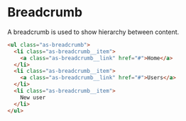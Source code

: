 # Breadcrumb

A breadcrumb is used to show hierarchy between content.

```html
<ul class="as-breadcrumb">
  <li class="as-breadcrumb__item">
    <a class="as-breadcrumb__link" href="#">Home</a>
  </li>
  <li class="as-breadcrumb__item">
    <a class="as-breadcrumb__link" href="#">Users</a>
  </li>
  <li class="as-breadcrumb__item">
    New user
  </li>
</ul>
```
